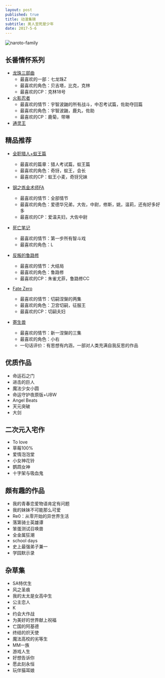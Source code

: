 ```yaml
---
layout: post
published: true
title: 动漫集锦
subtitle: 男人至死是少年
date: 2017-5-6
---
```

![naroto-family](http://i1.073img.com/141103/6647734_090908_1.jpg)

## 长番情怀系列

- [龙珠三部曲]()
  - 最喜欢的一部：七龙珠Z
  - 最喜欢的角色：贝吉塔，比克，克林
  - 最喜欢的CP：克林18号
- [火影忍者]()
  - 最喜欢的情节：宇智波鼬的所有战斗，中忍考试篇，佐助夺回篇
  - 最喜欢的角色：宇智波鼬，鹿丸，佐助
  - 最喜欢的CP：鹿菊，带琳
- [通灵王]()

## 精品推荐

- [全职猎人+蚁王篇]()
  - 最喜欢的篇章：猎人考试篇，蚁王篇
  - 最喜欢的角色：奇犽，蚁王，会长
  - 最喜欢的CP：蚁王小麦，奇犽兄妹

- [钢之炼金术师FA]()
  - 最喜欢的情节：全部情节
  - 最喜欢的角色：爱德华兄弟，大佐，中尉，修斯，姚，温莉，还有好多好多
  - 最喜欢的CP：爱温夫妇，大佐中尉

- [死亡笔记]()
  - 最喜欢的情节：第一步所有智斗戏
  - 最喜欢的角色：L
  
- [反叛的鲁路修]()
  - 最喜欢的情节：大结局
  - 最喜欢的角色：鲁路修
  - 最喜欢的CP：朱雀尤菲，鲁路修CC
  
- [Fate Zero]()
  - 最喜欢的情节：切嗣涅槃的两集
  - 最喜欢的角色：卫宫切嗣，征服王
  - 最喜欢的CP：切嗣夫妇
- [寄生兽]()
  - 最喜欢的情节：新一涅槃的三集
  - 最喜欢的角色：小右
  - 一句话评价：有思想有内涵，一部对人类充满自我反思的作品
  
## 优质作品

- 命运石之门
- 进击的巨人
- 魔法少女小圆
- 命运守护夜原版+UBW
- Angel Beats
- 天元突破
- 大剑
  
## 二次元入宅作

- To love
- 草莓100%
- 爱情泡泡堂
- 小女神花铃
- 鹦鹉女神
- 十字架与吸血鬼



## 颇有趣的作品

- 我的青春恋爱物语肯定有问题
- 我的妹妹不可能那么可爱
- Re0：从零开始的异世界生活
- 落第骑士英雄谭
- 笨蛋测试召唤兽
- 全金属狂潮
- school days
- 史上最强弟子兼一
- 学园默示录

## 杂草集

- SA特优生
- 风之圣痕
- 我的太太是女高中生
- 公主恋人
- K
- 约会大作战
- 为美好的世界献上祝福
- 亡国的阿基德
- 终结的炽天使
- 魔法高校的劣等生
- MM一族
- 游戏人生
- 好想告诉你
- 愿此刻永恒
- 玩伴猫耳娘

